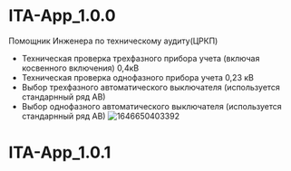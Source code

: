 # ITA-App_1.0.0
Помощник Инженера по техническому аудиту(ЦРКП)
 - Техническая проверка трехфазного прибора учета (включая косвенного включения) 0,4кВ
 - Техническая проверка однофазного прибора учета 0,23 кВ
 - Выбор трехфазного автоматического выключателя (используется стандарнный ряд АВ)
 - Выбор однофазного автоматического выключателя (используется стандарнный ряд АВ)
![1646650403392](https://user-images.githubusercontent.com/9325533/157018428-481e8470-1f4d-4940-8e5c-176e583d53ac.jpg)
# ITA-App_1.0.1
